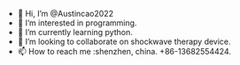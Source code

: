 - 👋 Hi, I’m @Austincao2022
- 👀 I’m interested in programming.
- 🌱 I’m currently learning python.
- 💞️ I’m looking to collaborate on shockwave therapy device.
- 📫 How to reach me :shenzhen, china. +86-13682554424.

<!---
Austincao2022/Austincao2022 is a ✨ special ✨ repository because its `README.md` (this file) appears on your GitHub profile.
You can click the Preview link to take a look at your changes.
--->

